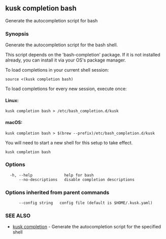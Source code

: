 ## kusk completion bash

Generate the autocompletion script for bash

### Synopsis

Generate the autocompletion script for the bash shell.

This script depends on the 'bash-completion' package.
If it is not installed already, you can install it via your OS's package manager.

To load completions in your current shell session:

	source <(kusk completion bash)

To load completions for every new session, execute once:

#### Linux:

	kusk completion bash > /etc/bash_completion.d/kusk

#### macOS:

	kusk completion bash > $(brew --prefix)/etc/bash_completion.d/kusk

You will need to start a new shell for this setup to take effect.


```
kusk completion bash
```

### Options

```
  -h, --help              help for bash
      --no-descriptions   disable completion descriptions
```

### Options inherited from parent commands

```
      --config string   config file (default is $HOME/.kusk.yaml)
```

### SEE ALSO

* [kusk completion](kusk_completion.md)	 - Generate the autocompletion script for the specified shell

